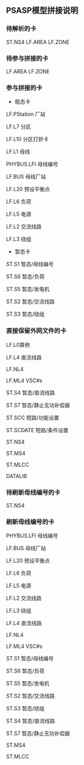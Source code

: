 ## PSASP模型拼接说明

### 待解析的卡

ST.NS4 LF.AREA LF.ZONE

### 待参与拼接的卡

LF.AREA LF.ZONE

### 参与拼接的卡

- 稳态卡

LF.PStation 厂站

LF.L7 分区

LF.L10 分区打折卡

LF.L1 母线

PHYBUS.LFI 母线编号

LF.BUS 母线厂站

LF.L20 预设平衡点

LF.L6 负荷

LF.L5 电源

LF.L2 交流线路

LF.L3 绕组

- 暂态卡

ST.S1 暂态/母线编号

ST.S6 暂态/负荷

ST.S5 暂态/发电机

ST.S2 暂态/交流线路

ST.S3 暂态/绕组



### 直接保留外网文件的卡

LF.L0算例

LF.L4 直流线路

LF.NL4

LF.ML4 VSC#s

ST.S4 暂态/直流线路

ST.S7 暂态/静止无功补偿器

ST.SCC 短路/功能设置

ST.SCDATE 短路/条件设置

ST.NS4

ST.MS4

ST.MLCC

DATALIB



### 待刷新母线编号的卡

ST.NS4

### 刷新母线编号的卡

PHYBUS.LFI 母线编号

LF.BUS 母线厂站

LF.L20 预设平衡点

LF.L6 负荷

LF.L5 电源

LF.L2 交流线路

LF.L3 绕组

LF.L4 直流线路

LF.NL4

LF.ML4 VSC#s



ST.S1 暂态/母线编号

ST.S6 暂态/负荷

ST.S5 暂态/发电机

ST.S2 暂态/交流线路

ST.S3 暂态/绕组

ST.S4 暂态/直流线路

ST.S7 暂态/静止无功补偿器

ST.MS4

ST.MLCC